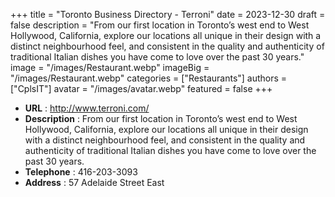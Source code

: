 +++
title = "Toronto Business Directory - Terroni"
date = 2023-12-30
draft = false
description = "From our first location in Toronto’s west end to West Hollywood, California, explore our locations all unique in their design with a distinct neighbourhood feel, and consistent in the quality and authenticity of traditional Italian dishes you have come to love over the past 30 years."
image = "/images/Restaurant.webp"
imageBig = "/images/Restaurant.webp"
categories = ["Restaurants"]
authors = ["CplsIT"]
avatar = "/images/avatar.webp"
featured = false
+++


* **URL** :  http://www.terroni.com/
* **Description** : From our first location in Toronto’s west end to West Hollywood, California, explore our locations all unique in their design with a distinct neighbourhood feel, and consistent in the quality and authenticity of traditional Italian dishes you have come to love over the past 30 years.
* **Telephone** : 416-203-3093
* **Address** : 57 Adelaide Street East